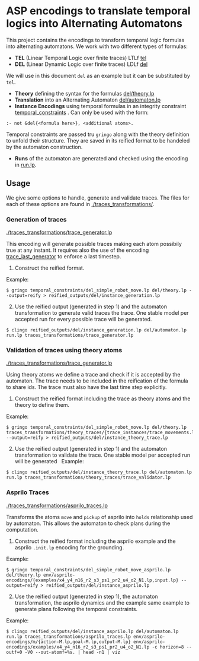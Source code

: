 # ASP encodings to translate temporal logics into Alternating Automatons 

This project contains the encodings to transform temporal logic formulas into alternating automatons. 
We work with two different types of formulas:
- **TEL** (Linear Temporal Logic over finite traces) LTLf [tel](./tel) 
-  **DEL** (Linear Dynamic Logic over finite traces) LDLf [del](./del) 

 We will use in this document `del` as an example but it can be substituted by `tel`.


- **Theory** defining the syntax for the formulas [del/theory.lp](./del/theory.lp) 
- **Translation** into an Alternating Automaton [del/automaton.lp](./del/automaton.lp)
- **Instance Encodings** using temporal formulas in an integrity constraint [temporal_constraints](./temporal_constraints) . Can only be used with the form:
```
:- not &del{<formula here>}, <additional atoms>.
```

Temporal constraints are passed tru `gringo` along with the theory definition to unfold their structure. They are saved in its reified format to be handeled by the automaton construction.


- **Runs** of the automaton are generated and checked using the encoding in [run.lp](./run.lp).

## Usage

We give some options to handle, generate and validate traces. The files for each of these options are found in [./traces_transformations/](./traces_transformations/).

### Generation of traces

[./traces_transformations/trace_generator.lp](./traces_transformations/trace_generator.lp)

This encoding will generate possible traces making each atom possibily true at any instant. 
It requires also the use of the encoding [trace_last_generator](./traces_transformations/trace_last_generator.lp) to enforce a last timestep.


1. Construct the reified format.

Example:
```shell
$ gringo temporal_constraints/del_simple_robot_move.lp del/theory.lp --output=reify > reified_outputs/del/instance_generation.lp
```

2. Use the reified output (generated in step 1) and the automaton transformation to generate valid traces the trace. One stable model per accepted run for every possible trace will be generated.

```shell
$ clingo reified_outputs/del/instance_generation.lp del/automaton.lp run.lp traces_transformations/trace_generator.lp
```



### Validation of traces using theory atoms

[./traces_transformations/trace_generator.lp](./traces_transformations/trace_generator.lp)

Using theory atoms we define a trace and check if it is accepted by the automaton. The trace needs to be included in the reification of the formula to share ids.  The trace must also have the last time step explicitly. 

1. Construct the reified format including the trace as theory atoms and the theory to define them.

Example:
```shell
$ gringo temporal_constraints/del_simple_robot_move.lp del/theory.lp traces_transformations/theory_traces/{trace_instances/trace_movements.lp,trace_theory.lp} --output=reify > reified_outputs/del/instance_theory_trace.lp
```

2. Use the reified output (generated in step 1) and the automaton transformation to validate the trace. One stable model per accepted run will be generated
 
Example:
```shell
$ clingo reified_outputs/del/instance_theory_trace.lp del/automaton.lp run.lp traces_transformations/theory_traces/trace_validator.lp
```

### Asprilo Traces

[./traces_transformations/asprilo_traces.lp](./traces_transformations/asprilo_traces.lp)

Transforms the atoms `move` and `pickup` of asprilo into `holds` relationship used by automaton. This allows the automaton to check plans during the computation.


1. Construct the reified format including the asprilo example and the asprilo `.init.lp` encoding for the grounding.

Example:
```shell
$ gringo temporal_constraints/del_simple_robot_move_asprilo.lp del/theory.lp env/asprilo-encodings/{examples/x4_y4_n16_r2_s3_ps1_pr2_u4_o2_N1.lp,input.lp} --output=reify > reified_outputs/del/instance_asprilo.lp
```

2. Use the reified output (generated in step 1), the automaton transformation, the asprilo dynamics and the example same example to generate plans following the temporal constraints.

Example:
```shell
$ clingo reified_outputs/del/instance_asprilo.lp del/automaton.lp run.lp traces_transformations/asprilo_traces.lp env/asprilo-encodings/m/{action-M.lp,goal-M.lp,output-M.lp} env/asprilo-encodings/examples/x4_y4_n16_r2_s3_ps1_pr2_u4_o2_N1.lp -c horizon=8 --outf=0 -V0 --out-atomf=%s. | head -n1 | viz
```

<!-- 


## Scripts

Replace `<tel>` by `<del>` in the commands to use dynamic formulas.

#### Check Trace

Checks if a given trace is accepted by a temporal formula.

```
$ scripts/check_trace.sh tel <path/to/formula> <path/to/trace>
```

The trace must be specified using the syntax `&trace{holds(p(),T)}.` Indicating that predicate p holds at time step T. All predicates must have parenthesis. See an example in [trace.lp](./trace.lp).

![Diag](/img/diag-validate.png)

#### Find Traces

Generates all the possible traces for a given formula

```
$ scripts/find_traces.sh tel <path/to/formula>
```
![Diag](/img/diag-generate.png) -->
